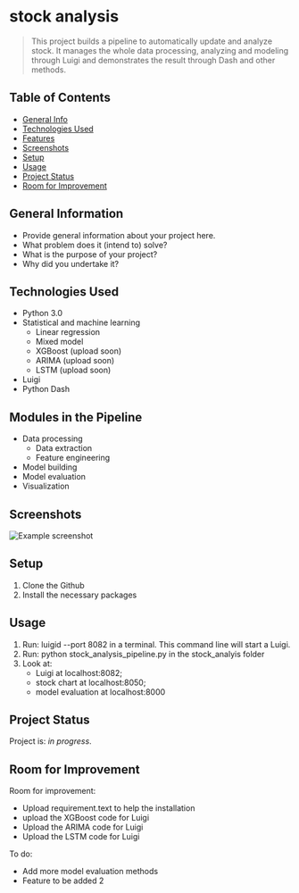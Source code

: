 # stock analysis
> This project builds a pipeline to automatically update and analyze stock. It manages the whole data processing, analyzing and modeling through Luigi and demonstrates the result through Dash and other methods.


## Table of Contents
* [General Info](#general-information)
* [Technologies Used](#technologies-used)
* [Features](#features)
* [Screenshots](#screenshots)
* [Setup](#setup)
* [Usage](#usage)
* [Project Status](#project-status)
* [Room for Improvement](#room-for-improvement)



## General Information
- Provide general information about your project here.
- What problem does it (intend to) solve?
- What is the purpose of your project?
- Why did you undertake it?



## Technologies Used
- Python 3.0
- Statistical and machine learning
  - Linear regression
  - Mixed model
  - XGBoost (upload soon)
  - ARIMA (upload soon)
  - LSTM (upload soon)
- Luigi
- Python Dash


## Modules in the Pipeline
- Data processing
  - Data extraction
  - Feature engineering
- Model building
- Model evaluation
- Visualization


## Screenshots
![Example screenshot](./img/screenshot.png)



## Setup
1. Clone the Github
2. Install the necessary packages



## Usage
1. Run: luigid --port 8082 in a terminal. This command line will start a Luigi. 
2. Run: python stock_analysis_pipeline.py in the stock_analyis folder
3. Look at:
   - Luigi at localhost:8082;
   - stock chart at localhost:8050;
   - model evaluation at localhost:8000


## Project Status
Project is: _in progress_. 


## Room for Improvement

Room for improvement:
- Upload requirement.text to help the installation
- upload the XGBoost code for Luigi
- Upload the ARIMA code for Luigi
- Upload the LSTM code for Luigi

To do:
- Add more model evaluation methods
- Feature to be added 2



